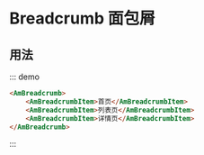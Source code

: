# Breadcrumb 面包屑

## 用法
::: demo
``` html
<AmBreadcrumb>
    <AmBreadcrumbItem>首页</AmBreadcrumbItem>
    <AmBreadcrumbItem>列表页</AmBreadcrumbItem>
    <AmBreadcrumbItem>详情页</AmBreadcrumbItem>
</AmBreadcrumb>
```
:::